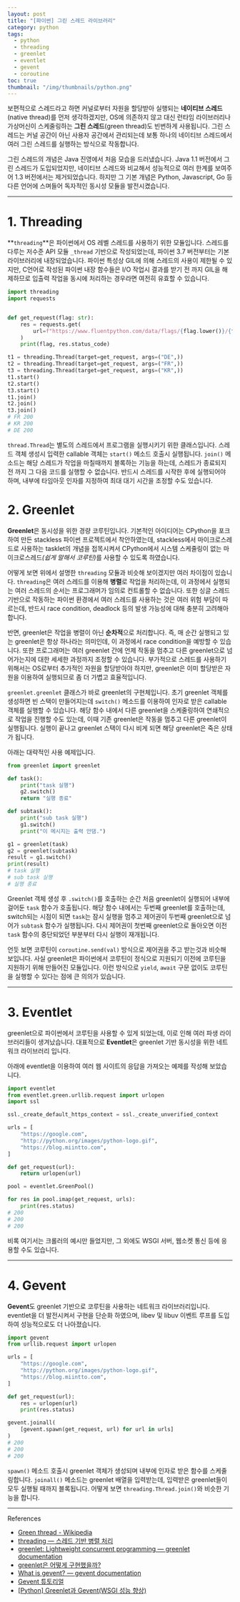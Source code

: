 ```yaml
---
layout: post
title: "[파이썬] 그린 스레드 라이브러리"
category: python
tags:
  - python
  - threading
  - greenlet
  - eventlet
  - gevent
  - coroutine
toc: true
thumbnail: "/img/thumbnails/python.png"
---
```


보편적으로 스레드라고 하면 커널로부터 자원을 할당받아 실행되는 **네이티브 스레드**(native thread)를 먼저 생각하겠지만,
OS에 의존하지 않고 대신 런타임 라이브러리나 가상머신이 스케줄링하는 **그린 스레드**(green thread)도 빈번하게 사용됩니다.
그린 스레드는 커널 공간이 아닌 사용자 공간에서 관리되는데 보통 하나의 네이티브 스레드에서 여러 그린 스레드를 실행하는 방식으로 작동합니다.

그린 스레드의 개념은 Java 진영에서 처음 모습을 드러냈습니다.
Java 1.1 버전에서 그린 스레드가 도입되었지만, 네이티브 스레드와 비교해서 성능적으로 여러 한계를 보여주어 1.3 버전에서는 제거되었습니다.
하지만 그 기본 개념은 Python, Javascript, Go 등 다른 언어에 스며들어 독자적인 동시성 모듈을 발전시켰습니다.

---

# 1. Threading

**`threading`**은 파이썬에서 OS 레벨 스레드를 사용하기 위한 모듈입니다.
스레드를 다루는 저수준 API 모듈 `_thread` 기반으로 작성되었는데, 파이썬 3.7 버전부터는 기본 라이브러리에 내장되었습니다.
파이썬 특성상 GIL에 의해 스레드의 사용이 제한될 수 있지만, C언어로 작성된 파이썬 내장 함수들은 I/O 작업시 결과를 받기 전 까지 GIL을 해제하므로 입출력 작업을 동시에 처리하는 경우라면 여전히 유효할 수 있습니다.

```python
import threading
import requests


def get_request(flag: str):
    res = requests.get(
        url=f"https://www.fluentpython.com/data/flags/{flag.lower()}/{flag.lower()}.gif"
    )
    print(flag, res.status_code)

t1 = threading.Thread(target=get_request, args=("DE",))
t2 = threading.Thread(target=get_request, args=("FR",))
t3 = threading.Thread(target=get_request, args=("KR",))
t1.start()
t2.start()
t3.start()
t1.join()
t2.join()
t3.join()
# FR 200
# KR 200
# DE 200
```

`thread.Thread`는 별도의 스레드에서 프로그램을 실행시키기 위한 클래스입니다.
스레드 객체 생성시 입력한 callable 객체는 `start()` 메소드 호출시 실행됩니다.
`join()` 메소드는 해당 스레드가 작업을 마칠때까지 블록하는 기능을 하는데, 스레드가 종료되지 전 까지 그 다음 코드를 실행할 수 없습니다.
반드시 스레드를 시작한 후에 실행되어야 하며, 내부에 타임아웃 인자를 지정하여 최대 대기 시간을 조정할 수도 있습니다.

# 2. Greenlet

**Greenlet**은 동시성을 위한 경량 코루틴입니다.
기본적인 아이디어는 CPython을 포크하여 만든 stackless 파이썬 프로젝트에서 착안하였는데,
stackless에서 마이크로스레드로 사용하는 tasklet의 개념을 접목시켜서 CPython에서 시스템 스케줄링이 없는 마이크로스레드<i>(쉽게 말해서 코루틴)</i>를 사용할 수 있도록 하였습니다.

어떻게 보면 위에서 설명한 `threading` 모듈과 비슷해 보이겠지만 여러 차이점이 있습니다.
`threading`은 여러 스레드를 이용해 **병렬**로 작업을 처리하는데, 이 과정에서 실행되는 여러 스레드의 순서는 프로그래머가 임의로 컨트롤할 수 없습니다.
또한 싱글 스레드 기반으로 작동하는 파이썬 환경에서 여러 스레드를 사용하는 것은 여러 위험 부담이 따르는데, 반드시 race condition, deadlock 등의 발생 가능성에 대해 충분히 고려해아 합니다.

반면, greenlet은 작업을 병렬이 아닌 **순차적**으로 처리합니다.
즉, 매 순간 실행되고 있는 greenlet은 항상 하나라는 의미인데, 이 과정에서 race condition을 예방할 수 있습니다. 
또한 프로그래머는 여러 greenlet 간에 언제 작동을 멈추고 다른 greenlet으로 넘어가는지에 대한 세세한 과정까지 조정할 수 있습니다.
부가적으로 스레드를 사용하기 위해서는 OS로부터 추가적인 자원을 할당받아야 하지만, greenlet은 이미 할당받은 자원을 이용하여 실행되므로 좀 더 가볍고 효율적입니다.

`greenlet.greenlet` 클래스가 바로 greenlet의 구현체입니다.
초기 greenlet 객체를 생성하면 빈 스택이 만들어지는데 `switch()` 메소드를 이용하여 인자로 받은 callable 객체를 실행할 수 있습니다.
해당 함수 내에서 다른 greenlet을 스케줄링하여 연쇄적으로 작업을 진행할 수도 있는데, 이때 기존 greenlet은 작동을 멈추고 다른 greenlet이 실행됩니다.
실행이 끝나고 greenlet 스택이 다시 비게 되면 해당 greenlet은 죽은 상태가 됩니다.

아래는 대략적인 사용 예제입니다.

```python
from greenlet import greenlet

def task():
    print("task 실행")
    g2.switch()
    return "실행 종료"

def subtask():
    print("sub task 실행")
    g1.switch()
    print("이 메시지는 출력 안댐.")

g1 = greenlet(task)
g2 = greenlet(subtask)
result = g1.switch()
print(result)
# task 실행
# sub task 실행
# 실행 종료
```

Greenlet 객체 생성 후 `.switch()`를 호출하는 순간 처음 greenlet이 실행되어 내부에 걸어둔 `task` 함수가 호출됩니다.
해당 함수 내에서는 두번째 greenlet를 호출하는데, switch되는 시점이 되면 `task`는 잠시 실행을 멈추고 제어권이 두번째 greenlet으로 넘어가 `subtask` 함수가 실행됩니다.
다시 제어권이 첫번째 greenlet으로 돌아오면 이전 `task` 함수의 중단되었던 부분부터 다시 실행이 재개됩니다.

언듯 보면 코루틴이 `coroutine.send(val)` 방식으로 제어권을 주고 받는것과 비슷해 보입니다.
사실 greenlet은 파이썬에서 코루틴이 정식으로 지원되기 이전에 코루틴을 지원하기 위해 만들어진 모듈입니다.
이런 방식으로 `yield`, `await` 구문 없이도 코루틴을 실행할 수 있다는 점에 큰 의의가 있습니다.

---

# 3. Eventlet

greenlet으로 파이썬에서 코루틴을 사용할 수 있게 되었는데, 이로 인해 여러 파생 라이브러리들이 생겨났습니다.
대표적으로 **Eventlet**은 greenlet 기반 동시성을 위한 네트워크 라이브러리 입니다.

아래에 eventlet을 이용하여 여러 웹 사이트의 응답을 가져오는 예제를 작성해 보았습니다.

```python
import eventlet
from eventlet.green.urllib.request import urlopen
import ssl

ssl._create_default_https_context = ssl._create_unverified_context

urls = [
    "https://google.com",
    "http://python.org/images/python-logo.gif",
    "https://blog.miintto.com",
]

def get_request(url):
    return urlopen(url)

pool = eventlet.GreenPool()

for res in pool.imap(get_request, urls):
    print(res.status)
# 200
# 200
# 200
```

비록 여기서는 크롤러의 예시만 들었지만, 그 외에도 WSGI 서버, 웹소켓 통신 등에 응용할 수도 있습니다.

---

# 4. Gevent

**Gevent**도 greenlet 기반으로 코루틴을 사용하는 네트워크 라이브러리입니다.
eventlet을 더 발전시켜서 구현을 단순화 하였으며, libev 및 libuv 이벤트 루프를 도입하여 성능적으로도 더 나아졌습니다.

```python
import gevent
from urllib.request import urlopen

urls = [
    "https://google.com",
    "http://python.org/images/python-logo.gif",
    "https://blog.miintto.com",
]

def get_request(url):
    res = urlopen(url)
    print(res.status)

gevent.joinall(
    [gevent.spawn(get_request, url) for url in urls]
)
# 200
# 200
# 200
```

`spawn()` 메소드 호출시 greenlet 객체가 생성되며 내부에 인자로 받은 함수를 스케줄링합니다.
`joinall()` 메소드는 greenlet 배열을 입력받는데, 입력받은 greenlet들이 모두 실행될 때까지 블록됩니다.
어떻게 보면 `threading.Thread.join()`와 비슷한 기능을 합니다.

---

References

- [Green thread - Wikipedia](https://en.wikipedia.org/wiki/Green_thread)
- [threading — 스레드 기반 병렬 처리](https://docs.python.org/ko/3/library/threading.html)
- [greenlet: Lightweight concurrent programming — greenlet documentation](https://greenlet.readthedocs.io/en/latest/index.html)
- [greenlet은 어떻게 구현했을까?](https://lee-seungjae.github.io/greenlet.html)
- [What is gevent? — gevent documentation](http://www.gevent.org/)
- [Gevent 튜토리얼](http://leekchan.com/gevent-tutorial-ko/#greenlets)
- [[Python] Greenlet과 Gevent(WSGI 성능 향상)](https://kimjingo.tistory.com/81)
